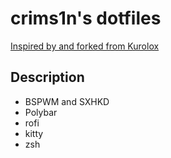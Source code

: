 # crims1n's dotfiles
[Inspired by and forked from Kurolox](https://github.com/Kurolox/dotfiles)

## Description

- BSPWM and SXHKD 
- Polybar
- rofi
- kitty
- zsh
